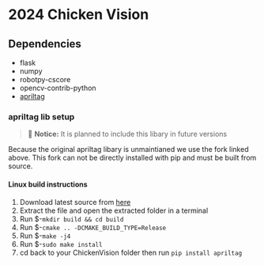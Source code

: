 # 2024 Chicken Vision

## Dependencies

* flask
* numpy
* robotpy-cscore
* opencv-contrib-python
* [apriltag](https://github.com/swatbotics/apriltag)

### apriltag lib setup

> 📝 **Notice:** It is planned to include this libary in future versions

Because the original apriltag libary is unmaintianed we use the fork linked above. This fork can not be directly installed with pip and must be built from source.

#### Linux build instructions

1. Download latest source from [here](https://github.com/swatbotics/apriltag/archive/refs/heads/master.zip)
2. Extract the file and open the extracted folder in a terminal
3. Run $-`mkdir build && cd build`
4. Run $-`cmake .. -DCMAKE_BUILD_TYPE=Release`
5. Run $-`make -j4`
6. Run $-`sudo make install`
7. cd back to your ChickenVision folder then run `pip install apriltag`
